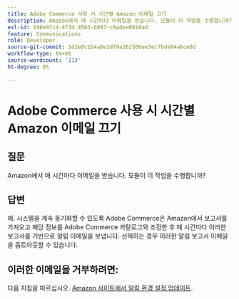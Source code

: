 ```yaml
---
title: Adobe Commerce 사용 시 시간별 Amazon 이메일 끄기
description: Amazon에서 매 시간마다 이메일을 받습니다. 모듈이 이 작업을 수행합니까?
exl-id: 198e97c4-4f3d-45b3-b897-c9adea0910ad
feature: Communications
role: Developer
source-git-commit: 1d2e0c1b4a8e3d79a362500ee3ec7bde84a6ce0d
workflow-type: tm+mt
source-wordcount: '113'
ht-degree: 0%

---
```


# Adobe Commerce 사용 시 시간별 Amazon 이메일 끄기

## 질문

Amazon에서 매 시간마다 이메일을 받습니다. 모듈이 이 작업을 수행합니까?

## 답변

예. 시스템을 계속 동기화할 수 있도록 Adobe Commerce은 Amazon에서 보고서를 가져오고 해당 정보를 Adobe Commerce 카탈로그와 조정한 후 매 시간마다 이러한 보고서를 기반으로 알림 이메일을 보냅니다. 선택하는 경우 이러한 알림 보고서 이메일을 옵트아웃할 수 있습니다.

## 이러한 이메일을 거부하려면:

다음 지침을 따르십시오. [Amazon 사이트에서 알림 환경 설정 업데이트](https://sellercentral.amazon.com/gp/help/external/G871).

